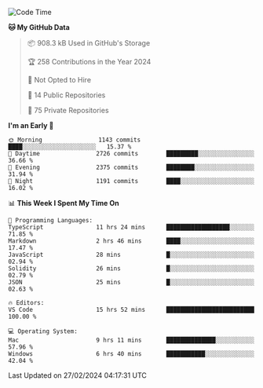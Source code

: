 <!--START_SECTION:waka-->
![Code Time](http://img.shields.io/badge/Code%20Time-5%2C291%20hrs%2044%20mins-blue)

**🐱 My GitHub Data** 

> 📦 908.3 kB Used in GitHub's Storage 
 > 
> 🏆 258 Contributions in the Year 2024
 > 
> 🚫 Not Opted to Hire
 > 
> 📜 14 Public Repositories 
 > 
> 🔑 75 Private Repositories 
 > 
**I'm an Early 🐤** 

```text
🌞 Morning                1143 commits        ████░░░░░░░░░░░░░░░░░░░░░   15.37 % 
🌆 Daytime                2726 commits        █████████░░░░░░░░░░░░░░░░   36.66 % 
🌃 Evening                2375 commits        ████████░░░░░░░░░░░░░░░░░   31.94 % 
🌙 Night                  1191 commits        ████░░░░░░░░░░░░░░░░░░░░░   16.02 % 
```


📊 **This Week I Spent My Time On** 

```text
💬 Programming Languages: 
TypeScript               11 hrs 24 mins      ██████████████████░░░░░░░   71.85 % 
Markdown                 2 hrs 46 mins       ████░░░░░░░░░░░░░░░░░░░░░   17.47 % 
JavaScript               28 mins             █░░░░░░░░░░░░░░░░░░░░░░░░   02.94 % 
Solidity                 26 mins             █░░░░░░░░░░░░░░░░░░░░░░░░   02.79 % 
JSON                     25 mins             █░░░░░░░░░░░░░░░░░░░░░░░░   02.63 % 

🔥 Editors: 
VS Code                  15 hrs 52 mins      █████████████████████████   100.00 % 

💻 Operating System: 
Mac                      9 hrs 11 mins       ██████████████░░░░░░░░░░░   57.96 % 
Windows                  6 hrs 40 mins       ███████████░░░░░░░░░░░░░░   42.04 % 
```


 Last Updated on 27/02/2024 04:17:31 UTC
<!--END_SECTION:waka-->

